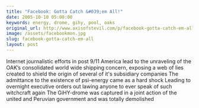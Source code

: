```yaml
---
title: "Facebook: Gotta Catch &#039;em All!"
date: 2005-10-10 05:00:00
keywords: energy, drome, gihy, pool, oaks
original_url: http://www.axisofstevil.com/p/facebook-gotta-catch-em-all
image: /assets/facebookmon.jpg
slug: facebook-gotta-catch-em-all
layout: post
---
```


Internet journalistic efforts in post 9/11 America lead to the unraveling of the OAK’s consolidated world wide shipping concern, exposing a web of lies created to shield the origin of several of it&#039;s subsidiary companies The admittance to the existence of psi-energy came as a hard shock Leading to overnight executive orders out lawing anyone to ever speak of such witchcraft again The GiHY-drome was captured in a joint action of the united and Peruvian government and was totally demolished

